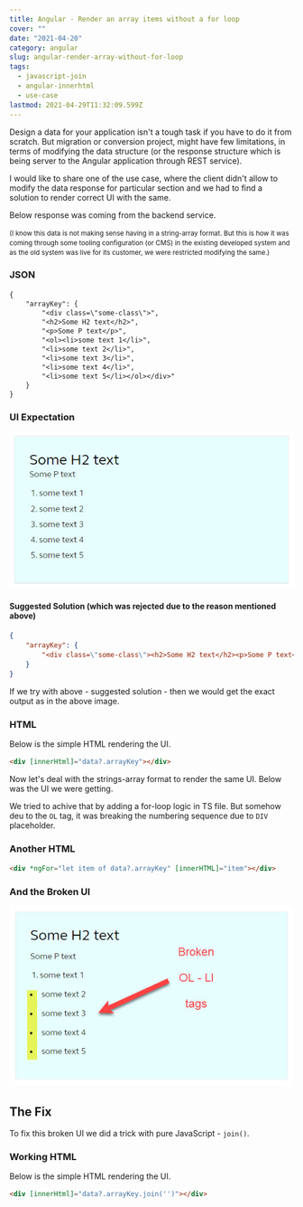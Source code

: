 ```yaml
---
title: Angular - Render an array items without a for loop
cover: ""
date: "2021-04-20"
category: angular
slug: angular-render-array-without-for-loop
tags:
  - javascript-join
  - angular-innerhtml
  - use-case
lastmod: 2021-04-29T11:32:09.599Z
---
```


Design a data for your application isn't a tough task if you have to do it from scratch. But migration or conversion project, might have few limitations, in terms of modifying the data structure (or the response structure which is being server to the Angular application through REST service).

I would like to share one of the use case, where the client didn't allow to modify the data response for particular section and we had to find a solution to render correct UI with the same.

Below response was coming from the backend service.

<small>(I know this data is not making sense having in a string-array format. But this is how it was coming through some tooling configuration (or CMS) in the existing developed system and as the old system was live for its customer, we were restricted modifying the same.)</small>

### JSON

```json{1,4-6}
{
	"arrayKey": {
		"<div class=\"some-class\">",
		"<h2>Some H2 text</h2>",
		"<p>Some P text</p>",
		"<ol><li>some text 1</li>",
		"<li>some text 2</li>",
		"<li>some text 3</li>",
		"<li>some text 4</li>",
		"<li>some text 5</li></ol></div>"
	}
}
```

### UI Expectation

![enter image description here](./correct-output.jpg)

#### Suggested Solution (which was rejected due to the reason mentioned above)

```json
{
	"arrayKey": {
		"<div class=\"some-class\"><h2>Some H2 text</h2><p>Some P text</p><ol><li>some text 1</li><li>some text 2</li><li>some text 3</li><li>some text 4</li><li>some text 5</li></ol><div>"
	}
}
```

If we try with above - suggested solution - then we would get the exact output as in the above image.

### HTML

Below is the simple HTML rendering the UI.

```html
<div [innerHtml]="data?.arrayKey"></div>
```

Now let's deal with the strings-array format to render the same UI. Below was the UI we were getting.

We tried to achive that by adding a for-loop logic in TS file. But somehow deu to the `OL` tag, it was breaking the numbering sequence due to `DIV` placeholder.

### Another HTML

```html
<div *ngFor="let item of data?.arrayKey" [innerHTML]="item"></div>
```

### And the Broken UI

![enter image description here](./incorrect-output-for-loop.jpg)

## The Fix

To fix this broken UI we did a trick with pure JavaScript - `join()`.

### Working HTML

Below is the simple HTML rendering the UI.

```html
<div [innerHtml]="data?.arrayKey.join('')"></div>
```
